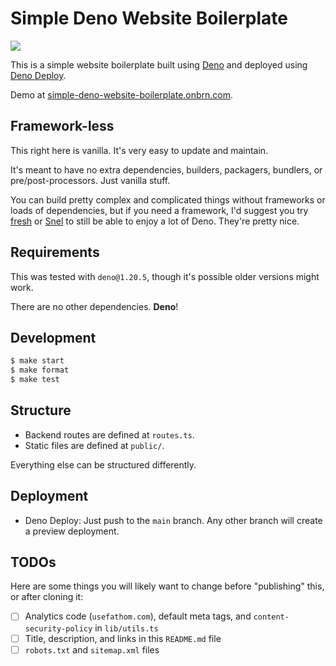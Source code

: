 # Simple Deno Website Boilerplate

[![](https://github.com/BrunoBernardino/deno-boilerplate-simple-website/workflows/Run%20Tests/badge.svg)](https://github.com/BrunoBernardino/deno-boilerplate-simple-website/actions?workflow=Run+Tests)

This is a simple website boilerplate built using [Deno](https://deno.land) and deployed using [Deno Deploy](https://deno.com/deploy).

Demo at [simple-deno-website-boilerplate.onbrn.com](https://simple-deno-website-boilerplate.onbrn.com).

## Framework-less

This right here is vanilla. It's very easy to update and maintain.

It's meant to have no extra dependencies, builders, packagers, bundlers, or pre/post-processors. Just vanilla stuff.

You can build pretty complex and complicated things without frameworks or loads of dependencies, but if you need a framework, I'd suggest you try [fresh](https://fresh.deno.dev/) or [Snel](https://crewdevio.mod.land/projects/Snel) to still be able to enjoy a lot of Deno. They're pretty nice.

## Requirements

This was tested with `deno@1.20.5`, though it's possible older versions might work.

There are no other dependencies. **Deno**!

## Development

```sh
$ make start
$ make format
$ make test
```

## Structure

- Backend routes are defined at `routes.ts`.
- Static files are defined at `public/`.

Everything else can be structured differently.

## Deployment

- Deno Deploy: Just push to the `main` branch. Any other branch will create a preview deployment.

## TODOs

Here are some things you will likely want to change before "publishing" this, or after cloning it:

- [ ] Analytics code (`usefathom.com`), default meta tags, and `content-security-policy` in `lib/utils.ts`
- [ ] Title, description, and links in this `README.md` file
- [ ] `robots.txt` and `sitemap.xml` files
